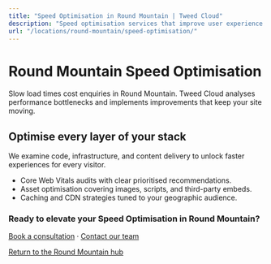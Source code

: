 ```yaml
---
title: "Speed Optimisation in Round Mountain | Tweed Cloud"
description: "Speed optimisation services that improve user experience for Round Mountain visitors."
url: "/locations/round-mountain/speed-optimisation/"
---
```


# Round Mountain Speed Optimisation

Slow load times cost enquiries in Round Mountain. Tweed Cloud analyses performance bottlenecks and implements improvements that keep your site moving.

## Optimise every layer of your stack

We examine code, infrastructure, and content delivery to unlock faster experiences for every visitor.

- Core Web Vitals audits with clear prioritised recommendations.
- Asset optimisation covering images, scripts, and third-party embeds.
- Caching and CDN strategies tuned to your geographic audience.

### Ready to elevate your Speed Optimisation in Round Mountain?

[Book a consultation](/consultation/) · [Contact our team](/contact/)

[Return to the Round Mountain hub](/locations/round-mountain/)
